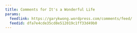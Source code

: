 ```yaml
---
title: Comments for It's a Wonderful Life
params:
  feedlink: https://garykwong.wordpress.com/comments/feed/
  feedid: dfa7e4cde35cd8e512019c1ff33d49b0
---
```

